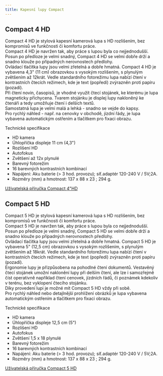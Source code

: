 ```yaml
---
title: Kapesní lupy Compact
---
```


## Compact 4 HD

  
Compact 4 HD je stylová kapesní kamerová lupa s HD rozlišením, bez kompromisů ve funkčnosti či komfortu práce.  
Compact 4 HD je navržen tak, aby práce s lupou byla co nejjednodušší. Posun po předloze je velmi snadný, Compact 4 HD se velmi dobře drží a snadno klouže po případných nerovnostech předlohy.  
Ovládací tlačítka lupy jsou velmi zřetelná a dobře hmatná. Compact 4 HD je vybavena 4,3" (11 cm) obrazovkou s vysokým rozlišením, s plynulým zvětšením až 12krát. Vedle standardního fotorežimu lupa nabízí čtení v kontrastních čtecích režimech, kde je text (popředí) zvýrazněn proti papíru (pozadí).  
Při čtení novin, časopisů, je vhodné využít čtecí stojánek, ke kterému je lupa magneticky přichycena. Tvarem stojánku je displej lupy nakloněný ke čtenáři a tedy umožňuje čtení i delších textů.  
Samostatná lupa je velmi malá a lehká - snadno se vejde do kapsy.  
Pro rychlý náhled - např. na cenovky v obchodě, jízdní řády, je lupa vybavena automatickým ostřením a tlačítkem pro fixaci obrazu.  
  
Technické specifikace  
- HD kamera  
- Úhlopříčka displeje 11 cm (4,3")  
- Rozlišení HD  
- Autofokus  
- Zvětšení až 12x plynulé  
- Barevný fotorežim  
- 16 barevných kontrastních kombinací  
- Napájení: Aku baterie (> 3 hod. provozu); síť.adaptér 120-240 V / 5V;2A.  
- Rozměry (mm) a hmotnost: 137 x 88 x 23 ; 294 g.  

[Uživatelská příručka Compact 4"HD](/soubory/Compact_4HD_manual.pdf)  
  

## Compact 5 HD

  
Compact 5 HD je stylová kapesní kamerová lupa s HD rozlišením, bez kompromisů ve funkčnosti či komfortu práce.  
Compact 5 HD je navržen tak, aby práce s lupou byla co nejjednodušší. Posun po předloze je velmi snadný, Compact 5 HD se velmi dobře drží a snadno klouže po případných nerovnostech předlohy.  
Ovládací tlačítka lupy jsou velmi zřetelná a dobře hmatná. Compact 5 HD je vybavena 5" (12,5 cm) obrazovkou s vysokým rozlišením, s plynulým zvětšením až 18krát. Vedle standardního fotorežimu lupa nabízí čtení v kontrastních čtecích režimech, kde je text (popředí) zvýrazněn proti papíru (pozadí).  
Ergonomie lupy je přizpůsobena na pohodlné čtení dokumentů. Vestavěný čtecí stojánek umožní naklonění lupy při delším čtení, ale lze i samozřejmě číst operativně například čtení cenovek, jízdních řádů, či poznámek kdekoliv v terénu, bez vyklopení čtecího stojánku.  
Díky provedení lupi je možné mít Compact 5 HD vždy při sobě.  
Pro rychlý náhled nebo detajlnější prohlížení obrázků je lupa vybavena automatickým ostřením a tlačítkem pro fixaci obrazu.  
  
Technické specifikace  
- HD kamera  
- Úhlopříčka displeje 12,5 cm (5")  
- Rozlišení HD  
- Autofokus  
- Zvětšení 1,5 x 18 plynulé  
- Barevný fotorežim  
- 16 barevných kontrastních kombinací  
- Napájení: Aku baterie (> 3 hod. provozu); síť.adaptér 120-240 V / 5V;2A.  
- Rozměry (mm) a hmotnost: 137 x 88 x 23 ; 294 g.  

[Uživatelská příručka Compact 5 HD](/soubory/manual_Compact_5%20_HD.pdf)